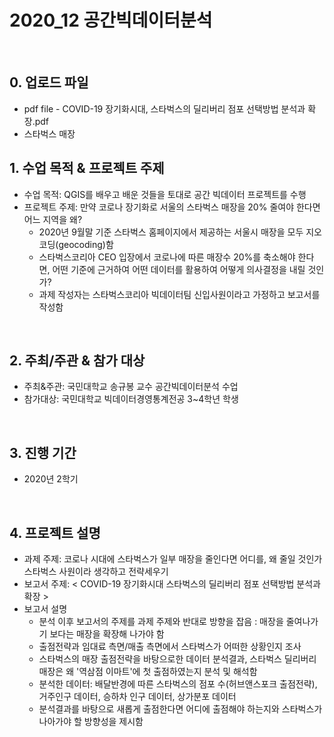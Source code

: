 # 2020_12 공간빅데이터분석
<br>

## 0. 업로드 파일
 - pdf file - COVID-19 장기화시대, 스타벅스의 딜리버리 점포 선택방법 분석과 확장.pdf
 - 스타벅스 매장

## 1. 수업 목적 & 프로젝트 주제
 - 수업 목적: QGIS를 배우고 배운 것들을 토대로 공간 빅데이터 프로젝트를 수행
 - 프로젝트 주제: 만약 코로나 장기화로 서울의 스타벅스 매장을 20% 줄여야 한다면 어느 지역을 왜?
    - 2020년 9월말 기준 스타벅스 홈페이지에서 제공하는 서울시 매장을 모두 지오코딩(geocoding)함
    - 스타벅스코리아 CEO 입장에서 코로나에 따른 매장수 20%를 축소해야 한다면, 어떤 기준에 근거하여 어떤 데이터를 활용하여 어떻게 의사결정을 내릴 것인가?
    - 과제 작성자는 스타벅스코리아 빅데이터팀 신입사원이라고 가정하고 보고서를 작성함
<br>
    
## 2. 주최/주관 & 참가 대상
 - 주최&주관: 국민대학교 송규봉 교수 공간빅데이터분석 수업
 - 참가대상: 국민대학교 빅데이터경영통계전공 3~4학년 학생
<br>

## 3. 진행 기간
 - 2020년 2학기
<br>

## 4. 프로젝트 설명
 - 과제 주제: 코로나 시대에 스타벅스가 일부 매장을 줄인다면 어디를, 왜 줄일 것인가 스타벅스 사원이라 생각하고 전략세우기
 - 보고서 주제: < COVID-19 장기화시대 스타벅스의 딜리버리 점포 선택방법 분석과 확장 >
 - 보고서 설명
    - 분석 이후 보고서의 주제를 과제 주제와 반대로 방향을 잡음 : 매장을 줄여나가기 보다는 매장을 확장해 나가야 함
    - 출점전략과 임대료 측면/매출 측면에서 스타벅스가 어떠한 상황인지 조사
    - 스타벅스의 매장 출점전략을 바탕으로한 데이터 분석결과, 스타벅스 딜리버리 매장은 왜 '역삼점 이마트'에 첫 출점하였는지 분석 및 해석함
    - 분석한 데이터: 배달반경에 따른 스타벅스의 점포 수(허브앤스포크 출점전략), 거주인구 데이터, 승하차 인구 데이터, 상가분포 데이터
    - 분석결과를 바탕으로 새롭게 출점한다면 어디에 출점해야 하는지와 스타벅스가 나아가야 할 방향성을 제시함
<br>

